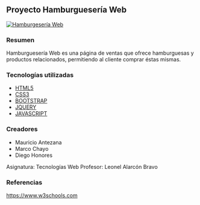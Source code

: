 ## Proyecto Hamburguesería Web
[![Hamburgesería Web](https://i.postimg.cc/B6KJrt5v/imagen-2022-07-15-062834055.png "Hamburgesería Web")](https://i.postimg.cc/B6KJrt5v/imagen-2022-07-15-062834055.png "Hamburgesería Web")

### Resumen
Hamburguesería Web es una página de ventas que ofrece hamburguesas y productos relacionados, permitiendo al cliente comprar éstas mismas.

### Tecnologías utilizadas
- [HTML5](https://www.w3.org/TR/html5/ "HTML5")
- [CSS3](https://www.w3.org/Style/CSS/ "CSS3")
- [BOOTSTRAP](https://getbootstrap.com "BOOTSTRAP")
- [JQUERY](https://jquery.com "JQUERY")
- [ JAVASCRIPT](https://developer.mozilla.org/es/docs/Web/JavaScript " JAVASCRIPT")

### Creadores
- Mauricio Antezana 
- Marco Chayo
- Diego Honores

Asignatura: Tecnologías Web
Profesor: Leonel Alarcón Bravo

### Referencias
https://www.w3schools.com
